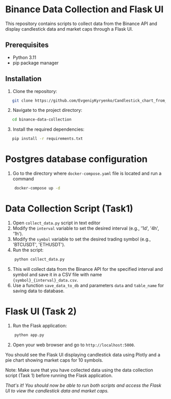 # Binance Data Collection and Flask UI</h1>

This repository contains scripts to collect data from the Binance API 
and display candlestick data and market caps through a Flask UI.

## Prerequisites

 - Python 3.11</li>
 - pip package manager</li>


## Installation

1. Clone the repository:

```bash
   git clone https://github.com/EvgeniyKyryenko/Candlestick_chart_from_binance.git
```

2. Navigate to the project directory:

```bash
   cd binance-data-collection
```

3. Install the required dependencies:

```bash
   pip install -r requirements.txt
```
# Postgres database configuration
1. Go to the directory where `docker-compose.yaml` file is located and run a command
```bash
    docker-compose up -d
```


# Data Collection Script (Task1)

1. Open `collect_data.py` script in text editor
2. Modify the `interval` variable to set the desired interval (e.g., '1d', '4h', '1h').
3. Modify the `symbol` variable to set the desired trading symbol (e.g., 'BTCUSDT', 'ETHUSDT').
4. Run the script:
```bash
    python collect_data.py
```
5. This will collect data from the Binance API for the specified interval and symbol 
and save it in a CSV file with name `{symbol}_{interval}_data.csv`.
7. Use a function `save_data_to_db` and parameters `data` and `table_name` for saving data to database.


# Flask UI (Task 2)

1. Run the Flask application:
```bash
    python app.py
```
2. Open your web browser and go to `http://localhost:5000`.

You should see the Flask UI displaying candlestick data using Plotly 
and a pie chart showing market caps for 10 symbols.

Note: Make sure that you have collected data using 
the data collection script (Task 1) before running the Flask application.

*That's it! You should now be able to run both scripts and access the Flask UI to view the candlestick data and market caps.*